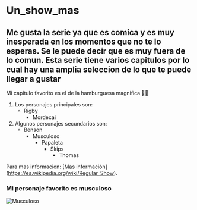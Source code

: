 # Un_show_mas
 ## Me gusta la serie ya que es comica y es muy inesperada en los momentos que no te lo esperas. Se le puede decir que es muy fuera de lo comun. Esta serie tiene varios capitulos por lo cual hay una amplia seleccion de lo que te puede llegar a gustar

 Mi capitulo favorito es el de la hamburguesa magnifica 🍔🗿

1. Los personajes principales son:
   - Rigby
     - Mordecai
2. Algunos personajes secundarios son:
    - Benson
        - Musculoso
            - Papaleta
                - Skips
                    - Thomas

Para mas informacion: [Mas información] (https://es.wikipedia.org/wiki/Regular_Show).

### Mi personaje favorito es musculoso
![Musculoso](https://e7.pngegg.com/pngimages/491/140/png-clipart-mitch-muscle-man-sorenstein-rigby-mordecai-spider-man-character-spider-man-mammal-heroes.png)
